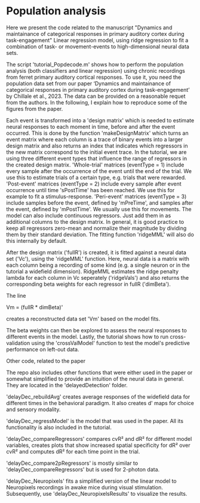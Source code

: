 # Population analysis
Here we present the code related to the manuscript 
"Dynamics and maintainance of categorical responses in primary auditory cortex during task-engagement"
Linear regression model, using ridge regression to fit a combination of task- or movement-events to high-dimensional neural data sets.

The script 'tutorial_Popdecode.m' shows how to perform the population analysis (both classifiers and linear regression) using chronic recordings from ferret primary auditory cortical responses. To use it, you need the population data set from our paper ‘Dynamics and maintainance of categorical responses in primary auditory cortex during task-engagement’ by Chillale et al., 2023. The data can be provided on a reasonable requet from the authors. In the following, I explain how to reproduce some of the figures from the paper. 



Each event is transformed into a 'design matrix' which is needed to estimate neural responses to each moment in time, before and after the event occurred. This is done by the function 'makeDesignMatrix' which turns an event matrix where each column is a trace of binary events into a larger design matrix and also returns an index that indicates which regressors in the new matrix correspond to the initial event trace. In the tutorial, we are using three different event types that influence the range of regressors in the created design matrix. 'Whole-trial' matrices (eventType = 1) include every sample after the occurrence of the event until the end of the trial. We use this to estimate trials of a certain type, e.g. trials that were rewarded. 'Post-event' matrices (eventType = 2) include every sample after event occurrence until time 'sPostTime' has been reached. We use this for example to fit a stimulus-response. 'Peri-event' matrices (eventType = 3) include samples before the event, defined by 'mPreTime', and samples after the event, defined by 'mPostTime'. We usually use this for movements. The model can also include continuous regressors. Just add them in as additional columns to the design matrix. In general, it is good practice to keep all regressors zero-mean and normalize their magnitude by dividing them by their standard deviation. The fitting function 'ridgeMML' will also do this internally by default.

After the design matrix ('fullR') is created, it is fitted against a neural data set ('Vc'), using the 'ridgeMML' function. Here, neural data is a matrix with each column being a recording of some kind (e.g. a single neuron or in the tutorial a widefield dimension). RidgeMML estimates the ridge penalty lambda for each column in Vc seperately ('ridgeVals') and also returns the corresponding beta weights for each regressor in fullR ('dimBeta').

The line

Vm = (fullR * dimBeta)'

creates a reconstructed data set 'Vm' based on the model fits.

The beta weights can then be explored to assess the neural responses to different events in the model. Lastly, the tutorial shows how to run cross-validation using the 'crossValModel' function to test the model's predictive performance on left-out data.

Other code, related to the paper

The repo also includes other functions that were either used in the paper or somewhat simplified to provide an intuition of the neural data in general. They are located in the 'delayedDetection' folder.

'delayDec_rebuildAvg' creates average responses of the widefield data for different times in the behavioral paradigm. It also creates d' maps for choice and sensory modality.

'delayDec_regressModel' is the model that was used in the paper. All its functionality is also included in the tutorial.

'delayDec_compareRegressors' compares cvR² and dR² for different model variables, creates plots that show increased spatial specificity for dR² over cvR² and computes dR² for each time point in the trial.

'delayDec_compare2pRegressors' is mostly similar to 'delayDec_compareRegressors' but is used for 2-photon data.

'delayDec_Neuropixels' fits a simplified version of the linear model to Neuropixels recordings in awake mice during visual stimulation. Subsequently, use 'delayDec_NeuropixelsResults' to visualize the results.
